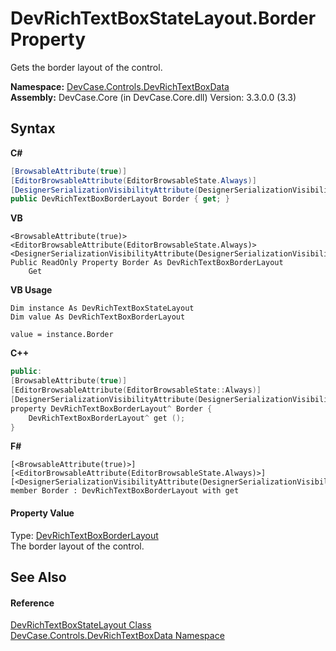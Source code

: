 # DevRichTextBoxStateLayout.Border Property 
 

Gets the border layout of the control.

**Namespace:**&nbsp;<a href="N_DevCase_Controls_DevRichTextBoxData">DevCase.Controls.DevRichTextBoxData</a><br />**Assembly:**&nbsp;DevCase.Core (in DevCase.Core.dll) Version: 3.3.0.0 (3.3)

## Syntax

**C#**<br />
``` C#
[BrowsableAttribute(true)]
[EditorBrowsableAttribute(EditorBrowsableState.Always)]
[DesignerSerializationVisibilityAttribute(DesignerSerializationVisibility.Content)]
public DevRichTextBoxBorderLayout Border { get; }
```

**VB**<br />
``` VB
<BrowsableAttribute(true)>
<EditorBrowsableAttribute(EditorBrowsableState.Always)>
<DesignerSerializationVisibilityAttribute(DesignerSerializationVisibility.Content)>
Public ReadOnly Property Border As DevRichTextBoxBorderLayout
	Get
```

**VB Usage**<br />
``` VB Usage
Dim instance As DevRichTextBoxStateLayout
Dim value As DevRichTextBoxBorderLayout

value = instance.Border

```

**C++**<br />
``` C++
public:
[BrowsableAttribute(true)]
[EditorBrowsableAttribute(EditorBrowsableState::Always)]
[DesignerSerializationVisibilityAttribute(DesignerSerializationVisibility::Content)]
property DevRichTextBoxBorderLayout^ Border {
	DevRichTextBoxBorderLayout^ get ();
}
```

**F#**<br />
``` F#
[<BrowsableAttribute(true)>]
[<EditorBrowsableAttribute(EditorBrowsableState.Always)>]
[<DesignerSerializationVisibilityAttribute(DesignerSerializationVisibility.Content)>]
member Border : DevRichTextBoxBorderLayout with get

```


#### Property Value
Type: <a href="T_DevCase_Controls_DevRichTextBoxData_DevRichTextBoxBorderLayout">DevRichTextBoxBorderLayout</a><br />The border layout of the control.

## See Also


#### Reference
<a href="T_DevCase_Controls_DevRichTextBoxData_DevRichTextBoxStateLayout">DevRichTextBoxStateLayout Class</a><br /><a href="N_DevCase_Controls_DevRichTextBoxData">DevCase.Controls.DevRichTextBoxData Namespace</a><br />